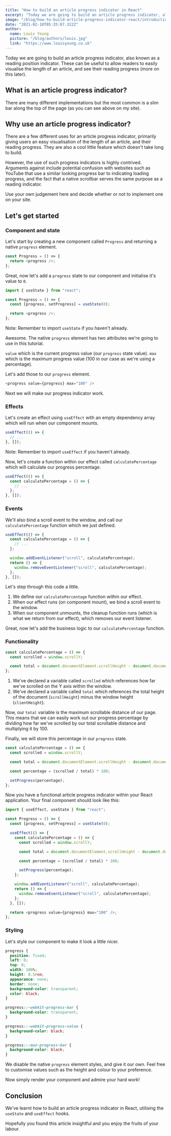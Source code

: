```yaml
---
title: "How to build an article progress indicator in React"
excerpt: "Today we are going to build an article progress indicator, also known as a reading position indicator. These can be useful to allow readers to easily visualise the length of an article, and see their reading progress."
image: "/blog/how-to-build-article-progress-indicator-react/introduction.jpg"
date: "2021-02-10T05:35:07.322Z"
author:
  name: Louis Young
  picture: "/blog/authors/louis.jpg"
  link: "https://www.louisyoung.co.uk"
---
```


Today we are going to build an article progress indicator, also known as a reading position indicator. These can be useful to allow readers to easily visualise the length of an article, and see their reading progress (more on this later).

## What is an article progress indicator?

There are many different implementations but the most common is a slim bar along the top of the page (as you can see above on my site).

## Why use an article progress indicator?

There are a few different uses for an article progress indicator, primarily giving users an easy visualisation of the length of an article, and their reading progress. They are also a cool little feature which doesn't take long to build.

However, the use of such progress indicators is highly contrived. Arguments against include potential confusion with websites such as YouTube that use a similar looking progress bar to indicating loading progress, and the fact that a native scrollbar serves the same purpose as a reading indicator.

Use your own judgement here and decide whether or not to implement one on your site.

## Let's get started

### Component and state

Let's start by creating a new component called `Progress` and returning a native `progress` element.

```js
const Progress = () => {
  return <progress />;
};
```

Great, now let's add a `progress` state to our component and initialise it's value to `0`.

```js
import { useState } from "react";

const Progress = () => {
  const [progress, setProgress] = useState(0);

  return <progress />;
};
```

Note: Remember to import `useState` if you haven't already.

Awesome. The native `progress` element has two attributes we're going to use in this tutorial.

`value` which is the current progress value (our `progress` state value).
`max` which is the maximum progress value (100 in our case as we're using a percentage).

Let's add those to our `progress` element.

```js
<progress value={progress} max="100" />
```

Next we will make our progress indicator work.

### Effects

Let's create an effect using `useEffect` with an empty dependency array which will run when our component mounts.

```js
useEffect(() => {
  // ...
}, []);
```

Note: Remember to import `useEffect` if you haven't already.

Now, let's create a function within our effect called `calculatePercentage` which will calculate our progress percentage.

```js
useEffect(() => {
  const calculatePercentage = () => {
    // ...
  };
}, []);
```

### Events

We'll also bind a scroll event to the window, and call our `calculatePercentage` function which we just defined.

```js
useEffect(() => {
  const calculatePercentage = () => {
    // ...
  };

  window.addEventListener("scroll", calculatePercentage);
  return () => {
    window.removeEventListener("scroll", calculatePercentage);
  };
}, []);
```

Let's step through this code a little.

1. We define our `calculatePercentage` function within our effect.
2. When our effect runs (on component mount), we bind a scroll event to the window.
3. When our component unmounts, the cleanup function runs (which is what we return from our effect), which removes our event listener.

Great, now let's add the business logic to our `calculatePercentage` function.

### Functionality

```js
const calculatePercentage = () => {
  const scrolled = window.scrollY;

  const total = document.documentElement.scrollHeight - document.documentElement.clientHeight;
};
```

1. We've declared a variable called `scrolled` which references how far we've scrolled on the Y axis within the window.
2. We've declared a variable called `total` which references the total height of the document (`scrollHeight`) minus the window height (`clientHeight`).

Now, our `total` variable is the maximum scrollable distance of our page. This means that we can easily work out our progress percentage by dividing how far we've scrolled by our total scrollable distance and multiplying it by 100.

Finally, we will store this percentage in our `progress` state.

```js
const calculatePercentage = () => {
  const scrolled = window.scrollY;

  const total = document.documentElement.scrollHeight - document.documentElement.clientHeight;

  const percentage = (scrolled / total) * 100;

  setProgress(percentage);
};
```

Now you have a functional article progress indicator within your React application. Your final component should look like this:

```js
import { useEffect, useState } from "react";

const Progress = () => {
  const [progress, setProgress] = useState(0);

  useEffect(() => {
    const calculatePercentage = () => {
      const scrolled = window.scrollY;

      const total = document.documentElement.scrollHeight - document.documentElement.clientHeight;

      const percentage = (scrolled / total) * 100;

      setProgress(percentage);
    };

    window.addEventListener("scroll", calculatePercentage);
    return () => {
      window.removeEventListener("scroll", calculatePercentage);
    };
  }, []);

  return <progress value={progress} max="100" />;
};
```

### Styling

Let's style our component to make it look a little nicer.

```css
progress {
  position: fixed;
  left: 0;
  top: 0;
  width: 100%;
  height: 0.5rem;
  appearance: none;
  border: none;
  background-color: transparent;
  color: black;
}

progress::-webkit-progress-bar {
  background-color: transparent;
}

progress::-webkit-progress-value {
  background-color: black;
}

progress::-moz-progress-bar {
  background-color: black;
}
```

We disable the native `progress` element styles, and give it our own. Feel free to customise values such as the height and colour to your preference.

Now simply render your component and admire your hard work!

## Conclusion

We've learnt how to build an article progress indicator in React, utilising the `useState` and `useEffect` hooks.

Hopefully you found this article insightful and you enjoy the fruits of your labour.
